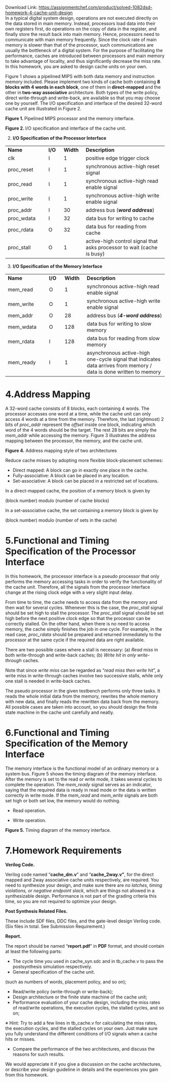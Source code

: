 Download Link: https://assignmentchef.com/product/solved-1082dsd-homework-4-cache-unit-design
<br>
In a typical digital system design, operations are not executed directly on the data stored in main memory. Instead, processors load data into their own registers first, do operations on the copy of data in the register, and finally store the result back into main memory. Hence, processors need to communicate with main memory frequently. Since the clock rate of main memory is slower than that of the processor, such communications are usually the bottleneck of a digital system. For the purpose of facilitating the performance, caches are introduced between processors and main memory to take advantage of locality, and thus significantly decrease the miss rate. In this homework, you are asked to design cache units on your own.




Figure 1 shows a pipelined MIPS with both data memory and instruction memory included. Please implement two kinds of cache both containing <strong>8 blocks with 4 words in each block</strong>, one of them in<strong> direct-mapped </strong>and the other in<strong> two-way associative</strong> architecture. Both types of the write policy, direct write-through and write-back, are available so that you may choose one by yourself. The I/O specification and interface of the desired 32-word cache unit are illustrated in Figure 2.




<strong>Figure 1. </strong> Pipelined MIPS processor and the memory interface.

<strong>Figure 2. </strong> I/O specification and interface of the cache unit.




<ol start="2">

 <li><strong>I/O Specification of the Processor Interface</strong></li>

</ol>

<table width="555">

 <tbody>

  <tr>

   <td width="128"><strong>Name </strong></td>

   <td width="38"><strong>I/O </strong></td>

   <td width="58"><strong>Width </strong></td>

   <td width="331"><strong>Description </strong></td>

  </tr>

  <tr>

   <td width="128">clk</td>

   <td width="38">I</td>

   <td width="58">1</td>

   <td width="331">positive edge trigger clock</td>

  </tr>

  <tr>

   <td width="128">proc_reset</td>

   <td width="38">I</td>

   <td width="58">1</td>

   <td width="331">synchronous active-high reset signal</td>

  </tr>

  <tr>

   <td width="128">proc_read</td>

   <td width="38">I</td>

   <td width="58">1</td>

   <td width="331">synchronous active-high read enable signal</td>

  </tr>

  <tr>

   <td width="128">proc_write</td>

   <td width="38">I</td>

   <td width="58">1</td>

   <td width="331">synchronous active-high write enable signal</td>

  </tr>

  <tr>

   <td width="128">proc_addr</td>

   <td width="38">I</td>

   <td width="58">30</td>

   <td width="331">address bus (<strong><em>word address</em></strong>)</td>

  </tr>

  <tr>

   <td width="128">proc_wdata</td>

   <td width="38">I</td>

   <td width="58">32</td>

   <td width="331">data bus for writing to cache</td>

  </tr>

  <tr>

   <td width="128">proc_rdata</td>

   <td width="38">O</td>

   <td width="58">32</td>

   <td width="331">data bus for reading from cache</td>

  </tr>

  <tr>

   <td width="128">proc_stall</td>

   <td width="38">O</td>

   <td width="58">1</td>

   <td width="331">active-high control signal that asks processor to wait (cache is busy)</td>

  </tr>

 </tbody>

</table>




<ol start="3">

 <li><strong>I/O Specification of the Memory Interface</strong></li>

</ol>

<table width="555">

 <tbody>

  <tr>

   <td width="130"><strong>Name </strong></td>

   <td width="40"><strong>I/O </strong></td>

   <td width="59"><strong>Width </strong></td>

   <td width="326"><strong>Description </strong></td>

  </tr>

  <tr>

   <td width="130">mem_read</td>

   <td width="40">O</td>

   <td width="59">1</td>

   <td width="326">synchronous active-high read enable signal</td>

  </tr>

  <tr>

   <td width="130">mem_write</td>

   <td width="40">O</td>

   <td width="59">1</td>

   <td width="326">synchronous active-high write enable signal</td>

  </tr>

  <tr>

   <td width="130">mem_addr</td>

   <td width="40">O</td>

   <td width="59">28</td>

   <td width="326">address bus (<strong><em>4-word address</em></strong>)</td>

  </tr>

  <tr>

   <td width="130">mem_wdata</td>

   <td width="40">O</td>

   <td width="59">128</td>

   <td width="326">data bus for writing to slow memory</td>

  </tr>

  <tr>

   <td width="130">mem_rdata</td>

   <td width="40">I</td>

   <td width="59">128</td>

   <td width="326">data bus for reading from slow memory</td>

  </tr>

  <tr>

   <td width="130">mem_ready</td>

   <td width="40">I</td>

   <td width="59">1</td>

   <td width="326">asynchronous active-high one-cycle signal that indicates data arrives from memory / data is done written to memory</td>

  </tr>

 </tbody>

</table>

<h1>4.Address Mapping</h1>

A 32-word cache consists of 8 blocks, each containing 4 words. The processor accesses one word at a time, while the cache unit can only access 4 words at a time from the memory. Therefore, the last (rightmost) 2 bits of <em>proc_addr</em> represent the <em>offset</em> inside one block, indicating which word of the 4 words should be the target. The rest 28 bits are simply the <em>mem_addr</em> while accessing the memory. Figure 3 illustrates the address mapping between the processor, the memory, and the cache unit.




<strong>Figure 4.</strong>  Address mapping style of two architectures




Reduce cache misses by adopting more flexible block-placement schemes:

<ul>

 <li>Direct mapped: A block can go in exactly one place in the cache.</li>

 <li>Fully-associative: A block can be placed in any location.</li>

 <li>Set-associative: A block can be placed in a restricted set of locations.</li>

</ul>




In a direct-mapped cache, the position of a memory block is given by

(block number) modulo (number of cache blocks)

In a set-associative cache, the set containing a memory block is given by

(block number) modulo (number of sets in the cache)

<h1>5.Functional and Timing Specification of the Processor Interface</h1>

In this homework, the processor interface is a pseudo processor that only performs the memory accessing tasks in order to verify the functionality of the cache unit. Therefore, all the signals from the processor interface change at the rising clock edge with a very slight input delay.




From time to time, the cache needs to access data from the memory and then wait for several cycles. Whenever this is the case, the <em>proc_stall</em> signal should be set high to stall the processor. The <em>proc_stall</em> signal should be set high before the next positive clock edge so that the processor can be correctly stalled. On the other hand, when there is no need to access memory, the cache simply finishes the job in one cycle. For example, in the read case, <em>proc_rdata</em> should be prepared and returned immediately to the processor at the same cycle if the required data are right available.




There are two possible cases where a stall is necessary:  (a) <em>Read miss</em> in both write-through and write-back caches; (b) <em>Write hit</em> in <em>only write-through</em> caches.

Note that since <em>write miss</em> can be regarded as “<em>read miss then write hit</em>”, a write miss in write-through caches involve two successive stalls, while only one stall is needed in write-back caches.




The pseudo processor in the given testbench performs only three tasks. It reads the whole initial data from the memory, rewrites the whole memory with new data, and finally reads the rewritten data back from the memory. All possible cases are taken into account, so you should design the finite state machine in the cache unit carefully and neatly.




<h1>6.Functional and Timing Specification of the Memory Interface</h1>

The memory interface is the functional model of an ordinary memory or a system bus. Figure 5 shows the timing diagram of the memory interface. After the memory is set to the read or write mode, it takes several cycles to complete the operation. The <em>mem_ready</em> signal serves as an indicator, saying that the required data is ready in read mode or the data is written correctly in write mode. If the <em>mem_read</em> and <em>mem_write </em>signals are both set high or both set low, the memory would do nothing.







<ul>

 <li>Read operation.</li>

</ul>




<ul>

 <li>Write operation.</li>

</ul>

<strong>Figure 5.</strong>  Timing diagram of the memory interface.




<h1>7.Homework Requirements</h1>

<strong>Verilog Code. </strong>

Verilog code named “<strong>cache_dm.v</strong>” and “<strong>cache_2way.v”</strong>, for the direct mapped and 2way associative cache units respectively, are required. You need to synthesize your design, and make sure there are <em>no latches, timing violations, or negative endpoint slack</em>, which are things not allowed in a synthesizable design. Performance is not part of the grading criteria this time, so you are not required to optimize your design.




<strong>Post Synthesis Related Files.</strong>

These include SDF files, DDC files, and the gate-level design Verilog code. (Six files in total. See Submission Requirement.)




<strong>Report.  </strong>

The report should be named “<strong>report.pdf</strong>” in <strong>PDF</strong> format, and should contain at least the following parts:

<ul>

 <li>The cycle time you used in cache_syn.sdc and in tb_cache.v to pass the postsynthesis simulation respectively.</li>

 <li>General specification of the cache unit.</li>

</ul>

(such as numbers of words, placement policy, and so on);

<ul>

 <li>Read/write policy (write-through or write-back);</li>

 <li>Design architecture or the finite state machine of the cache unit;</li>

 <li>Performance evaluation of your cache design, including the miss rates of read/write operations, the execution cycles, the stalled cycles, and so on;</li>

</ul>

※ Hint: Try to add a few lines in tb_cache.v for calculating the miss rates, the execution cycles, and the stalled cycles on your own. Just make sure you fully understand the different conditions of I/O signals when a cache hits or misses.

<ul>

 <li>Compare the performance of the two architectures, and discuss the reasons for such results.</li>

</ul>

We would appreciate it if you give a discussion on the cache architectures, or describe your design guideline in details and the experiences you gain from this homework.


